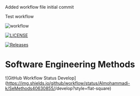Added workflow file initial commit

Test workflow

![workflow](https://github.com/Almohammadi-k/SeMethods40630855/actions/workflows/main.yml/badge.svg)

[![LICENSE](https://img.shields.io/github/license/Almohammadi-k/sem.svg?style=flat-square)](https://github.com/Almohammadi-k/sem/blob/master/LICENSE)

[![Releases](https://img.shields.io/github/release/Almohammadi-k/sem/all.svg?style=flat-square)](https://github.com/Almohammadi-k/sem/releases)

# Software Engineering Methods
![GitHub Workflow Status Develop](https://img.shields.io/github/workflow/status/Almohammadi-k/SeMethods40630855/<action name taken from main.yml>/develop?style=flat-square)